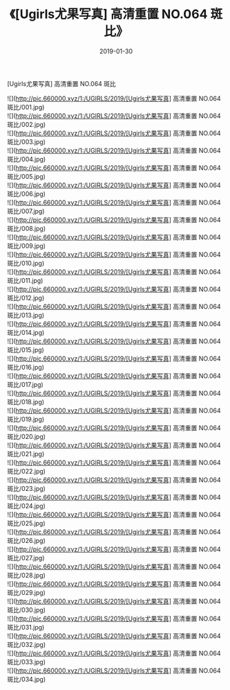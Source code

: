 ﻿---
layout: post
title:  《[Ugirls尤果写真] 高清重置 NO.064 斑比》
date:   2019-01-30
img: http://pic.660000.xyz/1:/UGIRLS/2019/[Ugirls尤果写真] 高清重置 NO.064 斑比/000.jpg
categories: [美女, 清纯, 唯美]
---

[Ugirls尤果写真] 高清重置 NO.064 斑比

 ![](http://pic.660000.xyz/1:/UGIRLS/2019/[Ugirls尤果写真] 高清重置 NO.064 斑比/001.jpg) <br>![](http://pic.660000.xyz/1:/UGIRLS/2019/[Ugirls尤果写真] 高清重置 NO.064 斑比/002.jpg) <br>![](http://pic.660000.xyz/1:/UGIRLS/2019/[Ugirls尤果写真] 高清重置 NO.064 斑比/003.jpg) <br>![](http://pic.660000.xyz/1:/UGIRLS/2019/[Ugirls尤果写真] 高清重置 NO.064 斑比/004.jpg) <br>![](http://pic.660000.xyz/1:/UGIRLS/2019/[Ugirls尤果写真] 高清重置 NO.064 斑比/005.jpg) <br>![](http://pic.660000.xyz/1:/UGIRLS/2019/[Ugirls尤果写真] 高清重置 NO.064 斑比/006.jpg) <br>![](http://pic.660000.xyz/1:/UGIRLS/2019/[Ugirls尤果写真] 高清重置 NO.064 斑比/007.jpg) <br>![](http://pic.660000.xyz/1:/UGIRLS/2019/[Ugirls尤果写真] 高清重置 NO.064 斑比/008.jpg) <br>![](http://pic.660000.xyz/1:/UGIRLS/2019/[Ugirls尤果写真] 高清重置 NO.064 斑比/009.jpg) <br>![](http://pic.660000.xyz/1:/UGIRLS/2019/[Ugirls尤果写真] 高清重置 NO.064 斑比/010.jpg) <br>![](http://pic.660000.xyz/1:/UGIRLS/2019/[Ugirls尤果写真] 高清重置 NO.064 斑比/011.jpg) <br>![](http://pic.660000.xyz/1:/UGIRLS/2019/[Ugirls尤果写真] 高清重置 NO.064 斑比/012.jpg) <br>![](http://pic.660000.xyz/1:/UGIRLS/2019/[Ugirls尤果写真] 高清重置 NO.064 斑比/013.jpg) <br>![](http://pic.660000.xyz/1:/UGIRLS/2019/[Ugirls尤果写真] 高清重置 NO.064 斑比/014.jpg) <br>![](http://pic.660000.xyz/1:/UGIRLS/2019/[Ugirls尤果写真] 高清重置 NO.064 斑比/015.jpg) <br>![](http://pic.660000.xyz/1:/UGIRLS/2019/[Ugirls尤果写真] 高清重置 NO.064 斑比/016.jpg) <br>![](http://pic.660000.xyz/1:/UGIRLS/2019/[Ugirls尤果写真] 高清重置 NO.064 斑比/017.jpg) <br>![](http://pic.660000.xyz/1:/UGIRLS/2019/[Ugirls尤果写真] 高清重置 NO.064 斑比/018.jpg) <br>![](http://pic.660000.xyz/1:/UGIRLS/2019/[Ugirls尤果写真] 高清重置 NO.064 斑比/019.jpg) <br>![](http://pic.660000.xyz/1:/UGIRLS/2019/[Ugirls尤果写真] 高清重置 NO.064 斑比/020.jpg) <br>![](http://pic.660000.xyz/1:/UGIRLS/2019/[Ugirls尤果写真] 高清重置 NO.064 斑比/021.jpg) <br>![](http://pic.660000.xyz/1:/UGIRLS/2019/[Ugirls尤果写真] 高清重置 NO.064 斑比/022.jpg) <br>![](http://pic.660000.xyz/1:/UGIRLS/2019/[Ugirls尤果写真] 高清重置 NO.064 斑比/023.jpg) <br>![](http://pic.660000.xyz/1:/UGIRLS/2019/[Ugirls尤果写真] 高清重置 NO.064 斑比/024.jpg) <br>![](http://pic.660000.xyz/1:/UGIRLS/2019/[Ugirls尤果写真] 高清重置 NO.064 斑比/025.jpg) <br>![](http://pic.660000.xyz/1:/UGIRLS/2019/[Ugirls尤果写真] 高清重置 NO.064 斑比/026.jpg) <br>![](http://pic.660000.xyz/1:/UGIRLS/2019/[Ugirls尤果写真] 高清重置 NO.064 斑比/027.jpg) <br>![](http://pic.660000.xyz/1:/UGIRLS/2019/[Ugirls尤果写真] 高清重置 NO.064 斑比/028.jpg) <br>![](http://pic.660000.xyz/1:/UGIRLS/2019/[Ugirls尤果写真] 高清重置 NO.064 斑比/029.jpg) <br>![](http://pic.660000.xyz/1:/UGIRLS/2019/[Ugirls尤果写真] 高清重置 NO.064 斑比/030.jpg) <br>![](http://pic.660000.xyz/1:/UGIRLS/2019/[Ugirls尤果写真] 高清重置 NO.064 斑比/031.jpg) <br>![](http://pic.660000.xyz/1:/UGIRLS/2019/[Ugirls尤果写真] 高清重置 NO.064 斑比/032.jpg) <br>![](http://pic.660000.xyz/1:/UGIRLS/2019/[Ugirls尤果写真] 高清重置 NO.064 斑比/033.jpg) <br>![](http://pic.660000.xyz/1:/UGIRLS/2019/[Ugirls尤果写真] 高清重置 NO.064 斑比/034.jpg) <br>